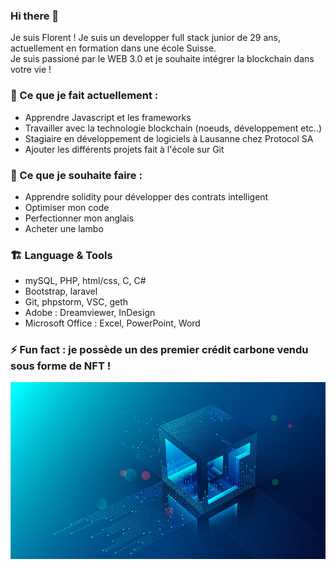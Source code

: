 ### Hi there 👋

Je suis Florent ! Je suis un developper full stack junior de 29 ans, actuellement en formation dans une école Suisse. <br>
Je suis passioné par le WEB 3.0 et je souhaite intégrer la blockchain dans votre vie !

### 🔭 Ce que je fait actuellement :

- Apprendre Javascript et les frameworks
- Travailler avec la technologie blockchain (noeuds, développement etc..)
- Stagiaire en développement de logiciels à Lausanne chez Protocol SA
- Ajouter les différents projets fait à l'école sur Git

### 🌱 Ce que je souhaite faire :

- Apprendre solidity pour développer des contrats intelligent
- Optimiser mon code
- Perfectionner mon anglais
- Acheter une lambo

### 🏗️ Language & Tools

- mySQL, PHP, html/css, C, C#
- Bootstrap, laravel
- Git, phpstorm, VSC, geth
- Adobe : Dreamviewer, InDesign
- Microsoft Office : Excel, PowerPoint, Word

### ⚡ Fun fact : je possède un des premier crédit carbone vendu sous forme de NFT !

![Photo banner](https://raw.githubusercontent.com/WitaminF/WitaminF/main/IMG/bannerprofile.jpg)
